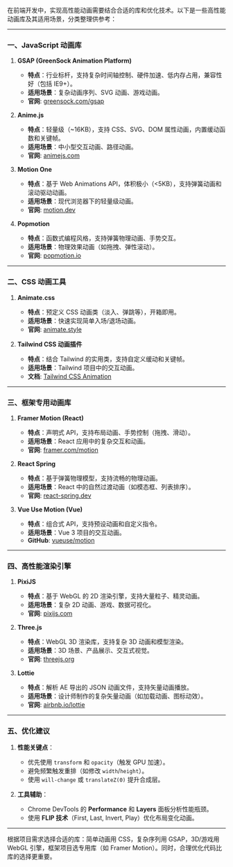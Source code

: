 在前端开发中，实现高性能动画需要结合合适的库和优化技术。以下是一些高性能动画库及其适用场景，分类整理供参考：

---

### **一、JavaScript 动画库**
1. **GSAP (GreenSock Animation Platform)**
    - **特点**：行业标杆，支持复杂时间轴控制、硬件加速、低内存占用，兼容性好（包括 IE9+）。
    - **适用场景**：复杂动画序列、SVG 动画、游戏动画。
    - **官网**: [greensock.com/gsap](https://greensock.com/gsap)

2. **Anime.js**
    - **特点**：轻量级（~16KB），支持 CSS、SVG、DOM 属性动画，内置缓动函数和关键帧。
    - **适用场景**：中小型交互动画、路径动画。
    - **官网**: [animejs.com](https://animejs.com)

3. **Motion One**
    - **特点**：基于 Web Animations API，体积极小（<5KB），支持弹簧动画和滚动驱动动画。
    - **适用场景**：现代浏览器下的轻量级动画。
    - **官网**: [motion.dev](https://motion.dev)

4. **Popmotion**
    - **特点**：函数式编程风格，支持弹簧物理动画、手势交互。
    - **适用场景**：物理效果动画（如拖拽、弹性滚动）。
    - **官网**: [popmotion.io](https://popmotion.io)

---

### **二、CSS 动画工具**
1. **Animate.css**
    - **特点**：预定义 CSS 动画类（淡入、弹跳等），开箱即用。
    - **适用场景**：快速实现简单入场/退场动画。
    - **官网**: [animate.style](https://animate.style)

2. **Tailwind CSS 动画插件**
    - **特点**：结合 Tailwind 的实用类，支持自定义缓动和关键帧。
    - **适用场景**：Tailwind 项目中的交互动画。
    - **文档**: [Tailwind CSS Animation](https://tailwindcss.com/docs/animation)

---

### **三、框架专用动画库**
1. **Framer Motion (React)**
    - **特点**：声明式 API，支持布局动画、手势控制（拖拽、滑动）。
    - **适用场景**：React 应用中的复杂交互和动画。
    - **官网**: [framer.com/motion](https://www.framer.com/motion)

2. **React Spring**
    - **特点**：基于弹簧物理模型，支持流畅的物理动画。
    - **适用场景**：React 中的自然过渡动画（如模态框、列表排序）。
    - **官网**: [react-spring.dev](https://react-spring.dev)

3. **Vue Use Motion (Vue)**
    - **特点**：组合式 API，支持预设动画和自定义指令。
    - **适用场景**：Vue 3 项目的交互动画。
    - **GitHub**: [vueuse/motion](https://motion.vueuse.org)

---

### **四、高性能渲染引擎**
1. **PixiJS**
    - **特点**：基于 WebGL 的 2D 渲染引擎，支持大量粒子、精灵动画。
    - **适用场景**：复杂 2D 动画、游戏、数据可视化。
    - **官网**: [pixijs.com](https://pixijs.com)

2. **Three.js**
    - **特点**：WebGL 3D 渲染库，支持复杂 3D 动画和模型渲染。
    - **适用场景**：3D 场景、产品展示、交互式视觉。
    - **官网**: [threejs.org](https://threejs.org)

3. **Lottie**
    - **特点**：解析 AE 导出的 JSON 动画文件，支持矢量动画播放。
    - **适用场景**：设计师制作的复杂矢量动画（如加载动画、图标动效）。
    - **官网**: [airbnb.io/lottie](https://airbnb.io/lottie)

---

### **五、优化建议**
1. **性能关键点**：
    - 优先使用 `transform` 和 `opacity`（触发 GPU 加速）。
    - 避免频繁触发重排（如修改 `width`/`height`）。
    - 使用 `will-change` 或 `translateZ(0)` 提升合成层。

2. **工具辅助**：
    - Chrome DevTools 的 **Performance** 和 **Layers** 面板分析性能瓶颈。
    - 使用 **FLIP 技术**（First, Last, Invert, Play）优化布局变化动画。

---

根据项目需求选择合适的库：简单动画用 CSS，复杂序列用 GSAP，3D/游戏用 WebGL 引擎，框架项目选专用库（如 Framer Motion）。同时，合理优化代码比库的选择更重要。